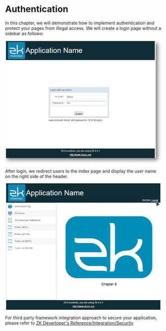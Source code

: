 # Authentication

In this chapter, we will demonstrate how to implement authentication and
protect your pages from illegal access. We will create a login page
without a sidebar as follows:

![](../images/ze-ch8-login.png)

After login, we redirect users to the index page and display the user
name on the right side of the header.

![](../images/ze-ch8-index.png)

For third party framework integration approach to secure your application, please refer to [ZK Deverloper's Reference/Integration/Security](http://books.zkoss.org/wiki/ZK_Developer%27s_Reference/Integration/Security)




